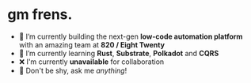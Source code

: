 # gm frens.

- 🔭 I’m currently building the next-gen **low-code automation platform** with an amazing team at **820 / Eight Twenty**
- 🌱 I’m currently learning **Rust**, **Substrate**, **Polkadot** and **CQRS**
- ❌ I'm currently **unavailable** for collaboration
- 💬 Don't be shy, ask me *anything*!
